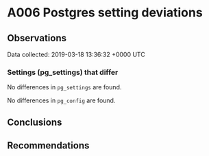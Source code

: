 # A006 Postgres setting deviations #

## Observations ##
Data collected: 2019-03-18 13:36:32 +0000 UTC  

### Settings (pg_settings) that differ ###

No differences in `pg_settings` are found.


No differences in `pg_config` are found.



## Conclusions ##


## Recommendations ##

